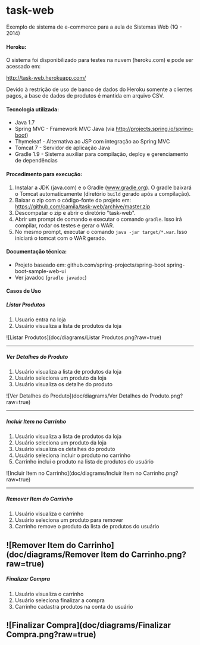 task-web
========

Exemplo de sistema de e-commerce para a aula de Sistemas Web (1Q - 2014)

#### Heroku:

O sistema foi disponibilizado para testes na nuvem (heroku.com) e pode ser acessado em:

http://task-web.herokuapp.com/ 

Devido à restrição de uso de banco de dados do Heroku somente a clientes pagos, a base de dados de produtos é mantida em arquivo CSV.

#### Tecnologia utilizada:

* Java 1.7 
* Spring MVC - Framework MVC Java (via http://projects.spring.io/spring-boot)
* Thymeleaf - Alternativa ao JSP com integração ao Spring MVC
* Tomcat 7 - Servidor de aplicação Java
* Gradle 1.9 - Sistema auxiliar para compilação, deploy e gerenciamento de dependências

#### Procedimento para execução:

1. Instalar a JDK (java.com) e o Gradle (www.gradle.org). O gradle baixará o Tomcat automaticamente (diretório `build` gerado após a compilação).
2. Baixar o zip com o código-fonte do projeto em: https://github.com/camila/task-web/archive/master.zip
3. Descompatar o zip e abrir o diretório "task-web".
4. Abrir um prompt de comando e executar o comando `gradle`. Isso irá compilar, rodar os testes e gerar o WAR.
5. No mesmo prompt, executar o comando `java -jar target/*.war`. Isso iniciará o tomcat com o WAR gerado.

#### Documentação técnica: 

* Projeto baseado em: github.com/spring-projects/spring-boot spring-boot-sample-web-ui
* Ver javadoc (`gradle javadoc`)

#### Casos de Uso

##### Listar Produtos
1. Usuario entra na loja
2. Usuário visualiza a lista de produtos da loja

![Listar Produtos](doc/diagrams/Listar Produtos.png?raw=true)

---

##### Ver Detalhes do Produto
1. Usuário visualiza a lista de produtos da loja
2. Usuário seleciona um produto da loja
3. Usuário visualiza os detalhe do produto

![Ver Detalhes do Produto](doc/diagrams/Ver Detalhes do Produto.png?raw=true)

---

##### Incluir Item no Carrinho
1. Usuário visualiza a lista de produtos da loja
2. Usuário seleciona um produto da loja
3. Usuário visualiza os detalhes do produto
4. Usuário seleciona incluir o produto no carrinho
5. Carrinho inclui o produto na lista de produtos do usuário

![Incluir Item no Carrinho](doc/diagrams/Incluir Item no Carrinho.png?raw=true)

---

##### Remover Item do Carrinho
1. Usuário visualiza o carrinho
2. Usuário seleciona um produto para remover
3. Carrinho remove o produto da lista de produtos do usuário

![Remover Item do Carrinho](doc/diagrams/Remover Item do Carrinho.png?raw=true)
---

##### Finalizar Compra
1. Usuário visualiza o carrinho
2. Usuário seleciona finalizar a compra
3. Carrinho cadastra produtos na conta do usuário

![Finalizar Compra](doc/diagrams/Finalizar Compra.png?raw=true)
---
